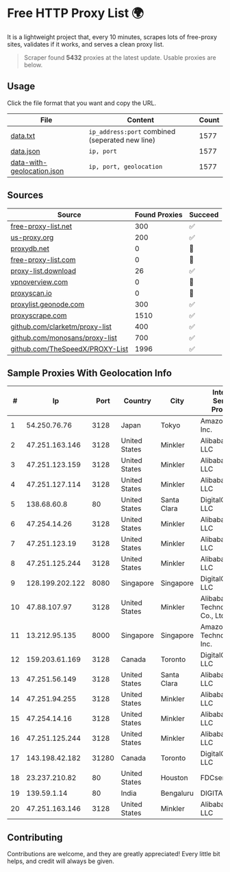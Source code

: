 
# Free HTTP Proxy List 🌍

It is a lightweight project that, every 10 minutes, scrapes lots of free-proxy sites, validates if it works, and serves a clean proxy list.


> Scraper found **5432** proxies at the latest update. Usable proxies are below.

## Usage

Click the file format that you want and copy the URL.


|File|Content|Count|
|----|-------|-----|
|[data.txt](https://raw.githubusercontent.com/themiralay/Proxy-List-World/master/data.txt)|`ip_address:port` combined (seperated new line)|1577|
|[data.json](https://raw.githubusercontent.com/themiralay/Proxy-List-World/master/data.json)|`ip, port`|1577|
|[data-with-geolocation.json](https://raw.githubusercontent.com/themiralay/Proxy-List-World/master/data-with-geolocation.json)|`ip, port, geolocation`|1577|

## Sources

|Source|Found Proxies|Succeed|
|------|-------------|-------|
|[free-proxy-list.net](https://free-proxy-list.net)|300|✅|
|[us-proxy.org](https://www.us-proxy.org)|200|✅|
|[proxydb.net](http://proxydb.net)|0|🚫|
|[free-proxy-list.com](https://free-proxy-list.com/?page=&port=&type%5B%5D=http&type%5B%5D=https&up_time=0&search=Search)|0|🚫|
|[proxy-list.download](https://www.proxy-list.download/HTTP)|26|✅|
|[vpnoverview.com](https://vpnoverview.com/privacy/anonymous-browsing/free-proxy-servers)|0|🚫|
|[proxyscan.io](https://www.proxyscan.io)|0|🚫|
|[proxylist.geonode.com](https://proxylist.geonode.com/api/proxy-list?limit=300&page=1&sort_by=lastChecked&sort_type=desc&protocols=http,https)|300|✅|
|[proxyscrape.com](https://api.proxyscrape.com/v2/?request=displayproxies&protocol=http&timeout=10000&country=all&ssl=all&anonymity=all)|1510|✅|
|[github.com/clarketm/proxy-list](https://raw.githubusercontent.com/clarketm/proxy-list/master/proxy-list-raw.txt)|400|✅|
|[github.com/monosans/proxy-list](https://raw.githubusercontent.com/monosans/proxy-list/main/proxies/http.txt)|700|✅|
|[github.com/TheSpeedX/PROXY-List](https://raw.githubusercontent.com/TheSpeedX/PROXY-List/master/http.txt)|1996|✅|


## Sample Proxies With Geolocation Info

|#|Ip|Port|Country|City|Internet Service Provider|
|-|--|----|-------|----|-------------------------|
|1|54.250.76.76|3128|Japan|Tokyo|Amazon.com, Inc.|
|2|47.251.163.146|3128|United States|Minkler|Alibaba Cloud LLC|
|3|47.251.123.159|3128|United States|Minkler|Alibaba Cloud LLC|
|4|47.251.127.114|3128|United States|Minkler|Alibaba Cloud LLC|
|5|138.68.60.8|80|United States|Santa Clara|DigitalOcean, LLC|
|6|47.254.14.26|3128|United States|Minkler|Alibaba Cloud LLC|
|7|47.251.123.19|3128|United States|Minkler|Alibaba Cloud LLC|
|8|47.251.125.244|3128|United States|Minkler|Alibaba Cloud LLC|
|9|128.199.202.122|8080|Singapore|Singapore|DigitalOcean, LLC|
|10|47.88.107.97|3128|United States|Minkler|Alibaba (US) Technology Co., Ltd.|
|11|13.212.95.135|8000|Singapore|Singapore|Amazon Technologies Inc.|
|12|159.203.61.169|3128|Canada|Toronto|DigitalOcean, LLC|
|13|47.251.56.149|3128|United States|Santa Clara|Alibaba Cloud LLC|
|14|47.251.94.255|3128|United States|Minkler|Alibaba Cloud LLC|
|15|47.254.14.16|3128|United States|Minkler|Alibaba Cloud LLC|
|16|47.251.125.244|3128|United States|Minkler|Alibaba Cloud LLC|
|17|143.198.42.182|31280|Canada|Toronto|DigitalOcean, LLC|
|18|23.237.210.82|80|United States|Houston|FDCservers.net|
|19|139.59.1.14|80|India|Bengaluru|DIGITALOCEAN|
|20|47.251.163.146|3128|United States|Minkler|Alibaba Cloud LLC|



## Contributing

Contributions are welcome, and they are greatly appreciated! Every
little bit helps, and credit will always be given.


